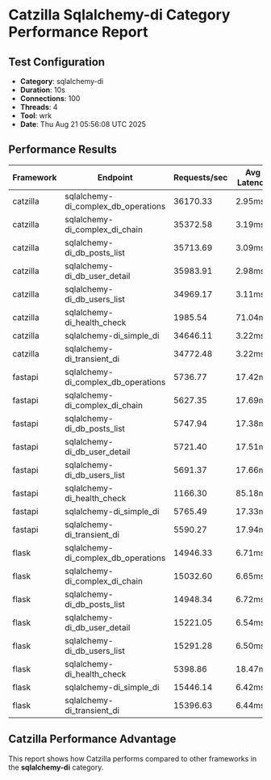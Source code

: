# Catzilla Sqlalchemy-di Category Performance Report

## Test Configuration
- **Category**: sqlalchemy-di
- **Duration**: 10s
- **Connections**: 100
- **Threads**: 4
- **Tool**: wrk
- **Date**: Thu Aug 21 05:56:08 UTC 2025

## Performance Results

| Framework | Endpoint | Requests/sec | Avg Latency | 99% Latency |
|-----------|----------|--------------|-------------|-------------|
| catzilla | sqlalchemy-di_complex_db_operations | 36170.33 | 2.95ms | 13.21ms |
| catzilla | sqlalchemy-di_complex_di_chain | 35372.58 | 3.19ms | 18.81ms |
| catzilla | sqlalchemy-di_db_posts_list | 35713.69 | 3.09ms | 18.08ms |
| catzilla | sqlalchemy-di_db_user_detail | 35983.91 | 2.98ms | 14.73ms |
| catzilla | sqlalchemy-di_db_users_list | 34969.17 | 3.11ms | 16.14ms |
| catzilla | sqlalchemy-di_health_check | 1985.54 | 71.04ms | 914.36ms |
| catzilla | sqlalchemy-di_simple_di | 34646.11 | 3.22ms | 17.96ms |
| catzilla | sqlalchemy-di_transient_di | 34772.48 | 3.22ms | 15.77ms |
| fastapi | sqlalchemy-di_complex_db_operations | 5736.77 | 17.42ms | 33.69ms |
| fastapi | sqlalchemy-di_complex_di_chain | 5627.35 | 17.69ms | 34.89ms |
| fastapi | sqlalchemy-di_db_posts_list | 5747.94 | 17.38ms | 33.76ms |
| fastapi | sqlalchemy-di_db_user_detail | 5721.40 | 17.51ms | 34.48ms |
| fastapi | sqlalchemy-di_db_users_list | 5691.37 | 17.66ms | 35.35ms |
| fastapi | sqlalchemy-di_health_check | 1166.30 | 85.18ms | 130.32ms |
| fastapi | sqlalchemy-di_simple_di | 5765.49 | 17.33ms | 33.82ms |
| fastapi | sqlalchemy-di_transient_di | 5590.27 | 17.94ms | 35.27ms |
| flask | sqlalchemy-di_complex_db_operations | 14946.33 | 6.71ms | 17.77ms |
| flask | sqlalchemy-di_complex_di_chain | 15032.60 | 6.65ms | 14.79ms |
| flask | sqlalchemy-di_db_posts_list | 14948.34 | 6.72ms | 18.02ms |
| flask | sqlalchemy-di_db_user_detail | 15221.05 | 6.54ms | 17.89ms |
| flask | sqlalchemy-di_db_users_list | 15291.28 | 6.50ms | 18.30ms |
| flask | sqlalchemy-di_health_check | 5398.86 | 18.47ms | 36.89ms |
| flask | sqlalchemy-di_simple_di | 15446.14 | 6.42ms | 17.81ms |
| flask | sqlalchemy-di_transient_di | 15396.63 | 6.44ms | 17.66ms |

## Catzilla Performance Advantage

This report shows how Catzilla performs compared to other frameworks in the **sqlalchemy-di** category.
